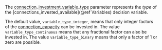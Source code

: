 The [connection\_investment\_variable\_type](@ref) parameter represents the *type* of
the [connections\_invested\_available](@ref Variables) decision variable.

The default value, `variable_type_integer`, means that only integer factors of the [connection\_capacity](@ref)
can be invested in. The value `variable_type_continuous` means that any fractional factor can also be invested in.
The value `variable_type_binary` means that only a factor of 1 or zero are possible.